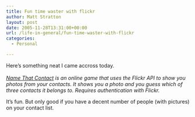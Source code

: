 ```yaml
---
title: Fun time waster with flickr
author: Matt Stratton
layout: post
date: 2005-11-28T13:31:00+00:00
url: /life-in-general/fun-time-waster-with-flickr
categories:
  - Personal

---
```

<span class="postbody">Here&#8217;s something neat I came accross today.<br /> <span style="font-style:italic;"><br /> <a href="https://flagrantdisregard.com/flickr/namethatcontact.php" target="_blank" class="postlink">Name That Contact</a> is an online game that uses the Flickr API to show you photos from your contacts. It shows you a photo and you guess which of three contacts it belongs to. Requires authentication with Flickr.</span></p> 

<p>
  It&#8217;s fun. But only good if you have a decent number of people (with pictures) on your contact list. </span>
</p>